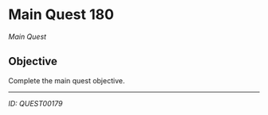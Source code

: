 # Main Quest 180

*Main Quest*

## Objective
Complete the main quest objective.

---
*ID: QUEST00179*